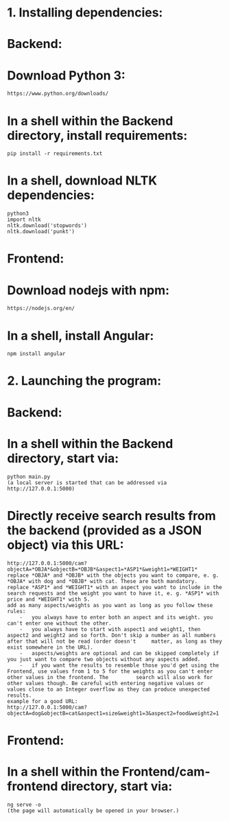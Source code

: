 # 1. Installing dependencies:

# Backend:

# Download Python 3:

    https://www.python.org/downloads/

# In a shell within the Backend directory, install requirements:

    pip install -r requirements.txt

# In a shell, download NLTK dependencies:

    python3
    import nltk
    nltk.download('stopwords')
    nltk.download('punkt')

# Frontend:

# Download nodejs with npm:

    https://nodejs.org/en/

# In a shell, install Angular:

    npm install angular

# 2. Launching the program:

# Backend:

# In a shell within the Backend directory, start via:

    python main.py
    (a local server is started that can be addressed via http://127.0.0.1:5000)

# Directly receive search results from the backend (provided as a JSON object) via this URL:

    http://127.0.0.1:5000/cam?objectA=*OBJA*&objectB=*OBJB*&aspect1=*ASP1*&weight1=*WEIGHT1*
    replace *OBJA* and *OBJB* with the objects you want to compare, e. g. *OBJA* with dog and *OBJB* with cat. These are both mandatory.
    replace *ASP1* and *WEIGHT1* with an aspect you want to include in the search requests and the weight you want to have it, e. g. *ASP1* with price and *WEIGHT1* with 5.
    add as many aspects/weights as you want as long as you follow these rules:
        -   you always have to enter both an aspect and its weight. you can't enter one without the other.
        -   you always have to start with aspect1 and weight1, then aspect2 and weight2 and so forth. Don't skip a number as all numbers after that will not be read (order doesn't     matter, as long as they exist somewhere in the URL).
        -   aspects/weights are optional and can be skipped completely if you just want to compare two objects without any aspects added.
        -   if you want the results to resemble those you'd get using the Frontend, use values from 1 to 5 for the weights as you can't enter other values in the frontend. The         search will also work for other values though. Be careful with entering negative values or values close to an Integer overflow as they can produce unexpected results.
    example for a good URL:
    http://127.0.0.1:5000/cam?objectA=dog&objectB=cat&aspect1=size&weight1=3&aspect2=food&weight2=1

# Frontend:

# In a shell within the Frontend/cam-frontend directory, start via:

    ng serve -o
    (the page will automatically be opened in your browser.)